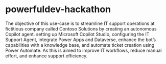 # powerfuldev-hackathon

The objective of this use-case is to streamline IT support operations at fictitious company called Contoso Solutions by creating an autonomous Copilot agent. setting up Microsoft Copilot Studio, configuring the IT Support Agent, integrate Power Apps and Dataverse, enhance the bot’s capabilities with a knowledge base, and automate ticket creation using Power Automate. As this is aimed to improve IT workflows, reduce manual effort, and enhance support efficiency.
